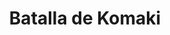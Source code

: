 ﻿---
title: "Batalla de Komaki"
permalink: periodes_290.html
layout: periode
dataInici: 1584
sidebar: periodes
pares:
  - 177:
    title: "Período Azuchi-Momoyama"
    dataInici: "(1568)"
    dataFi: "(1603)"

fills:
jocsPrincipals:
jocsEscenaris:
jocsEpoca:
  - title: "Ancient Battles Deluxe Expansion Kit 5.1: Way of the Samurai"
    bggId: 111826
    escenari: "Komaki"

jocsEpocaEscenaris:
---
